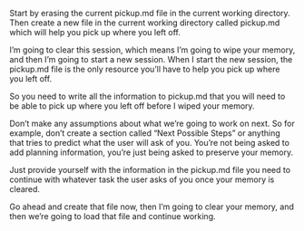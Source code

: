 Start by erasing the current pickup.md file in the current working directory. Then create a new file in the current working directory called pickup.md which will help you pick up where you left off.

I’m going to clear this session, which means I’m going to wipe your memory, and then I’m going to start a new session.
When I start the new session, the pickup.md file is the only resource you’ll have to help you pick up where you left off.

So you need to write all the information to pickup.md that you will need to be able to pick up where you left off before I wiped your memory.

Don’t make any assumptions about what we’re going to work on next. So for example, don’t create a section called “Next Possible Steps” or anything that tries to predict what the user will ask of you. You’re not being asked to add planning information, you’re just being asked to preserve your memory.

Just provide yourself with the information in the pickup.md file you need to continue with whatever task the user asks of you once your memory is cleared.

Go ahead and create that file now, then I’m going to clear your memory, and then we’re going to load that file and continue working.